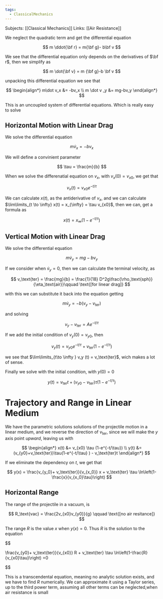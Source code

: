 ```yaml
---
tags:
  - ClassicalMechanics
---
```

Subjects: [[Classical Mechanics]]
Links: [[Air Resistance]]

We neglect the quadratic term and get the differential equation

$$ m \ddot{\bf r} = m{\bf g}- b\bf v $$

We see that the differential equation only depends on the derivatives of $\bf r$, then we simplify as

$$ m \dot{\bf v} = m {\bf g}-b \bf v $$

unpacking this differential equation we see that

$$ \begin{align*} m\dot v_x &= -bv_x \\ m \dot v _y &= mg-bv_y \end{align*} $$

This is an uncoupled system of differential equations. Which is really easy to solve

## Horizontal Motion with Linear Drag

We solve the differential equation

$$ m\dot v_x = -bv_x $$

We will define a convinient parameter

$$ \tau = \frac{m}{b} $$

When we solve the differenatial equation on $v_x$, with $v_x(0) = v_{x0}$, we get that

$$ v_x (t) = v_{x0}e^{-t/\tau} $$

We can calculate $x(t)$, as the antiderivative of $v_x$, and we can calculate $\lim\limits_{t \to \infty} x(t) = x_{\infty} = \tau v_{x0}$, then we can, get a formula as

$$ x(t) = x_\infty (1-e^{-t/\tau}) $$

## Vertical Motion with Linear Drag

We solve the differential equation

$$ m\dot v_y = mg -bv_y $$

If we consider when $\dot v_y = 0$, then we can calculate the terminal velocity, as

$$ v_\text{ter} = \frac{mg}{b} = \frac{1}{18} D^2g\frac{\rho_\text{sph}}{\eta_\text{air}}\qquad \text{[for linear drag]} $$

with this we can substitute it back into the equation getting

$$ m\dot v_y = -b(v_y -v_\text{ter}) $$

and solving

$$ v_y- v_\text{ter} = A e^{-t/\tau} $$

If we add the initial condition of $v_y(0) = v_{y0}$, then

$$ v_y(t) =v_{y0} e^{-t/\tau} + v_\text{ter} (1-e^{-t/\tau}) $$

we see that $\lim\limits_{t\to \infty } v_y (t) = v_\text{ter}$, wich makes a lot of sense.

Finally we solve with the initial condition, with $y(0) = 0$

$$ y(t) = v_\text{ter} t+(v_{y0} - v_\text{ter})\tau (1-e^{-t/\tau}) $$
# Trajectory and Range in Linear Medium

We have the parametric solutions solutions of the projectile motion in a linear medium, and we reverse the direction of $v_\text{ter}$, since we will make the $y$ axis point _upward_, leaving us with

$$ \begin{align*} x(t) &= v_{x0} \tau (1-e^{-t/\tau}) \\ y(t) &= (v_{y0}+v_\text{ter})\tau(1-e^{-t/\tau} ) - v_\text{ter}t \end{align*} $$

If we eliminate the dependency on $t$, we get that

$$ y(x) = \frac{v_{y_0}+ v_\text{ter}}{v_{x_0}} x + v_\text{ter} \tau \ln\left(1-\frac{x}{v_{x_0}\tau}\right) $$

## Horizontal Range

The range of the projectile in a vacuum, is

$$ R_\text{vac} = \frac{2v_{x0}v_{y0}}{g} \qquad \text{[no air resitance]} $$

The range $R$ is the value $x$ when $y(x) =0$. Thus $R$ is the solution to the equation

$$

\frac{v_{y0}+ v_\text{ter}}{v_{x0}} R + v_\text{ter} \tau \ln\left(1-\frac{R}{v_{x0}\tau}\right) =0

$$

This is a transcendental equation, meaning no analytic solution exists, and we have to find $R$ numerically. We can approximate it using a Taylor series, up to the third power term, assuming all other terms can be neglected,when air resistance is small
